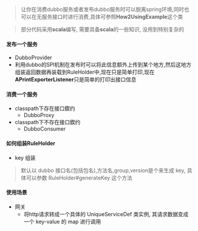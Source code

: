> 让你在消费dubbo服务或者发布dubbo服务时可以脱离spring环境,同时也可以在无服务接口时进行消费,具体可参照**How2UsingExample**这个类

> 部分代码采用**scala**编写, 需要具备**scala**的一些知识, 没用到特别复杂的

#### 发布一个服务

* DubboProvider
* 利用dubbo的SPI机制在发布时可以将此信息额外上传到某个地方,然后这地方组装返回数据再装载到RuleHolder中,现在只是简单打印,现在**APrintExporterListener**只是简单的打印出接口信息

#### 消费一个服务

- classpath下存在接口鍥约
    * DubboProxy
- classpath下不存在接口鍥约
    * DubboConsumer
    
#### 如何组装RuleHolder

- key 组装
> 默认以 dubbo 接口名(包括包名),方法名,group,version是个来生成 key, 具体可以参数 RuleHolder#generateKey 这个方法

#### 使用场景
- 网关
    * 将http请求转成一个具体的 UniqueServiceDef 类实例, 其请求数据变成一个 key-value 的 map 进行调用 
